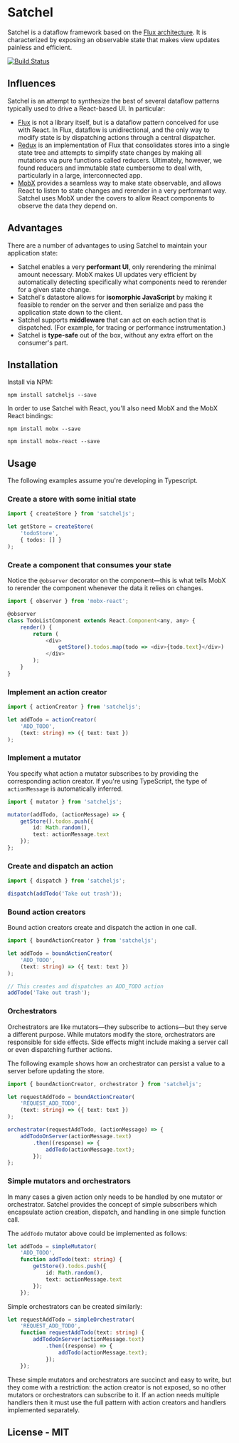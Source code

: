 # Satchel

Satchel is a dataflow framework based on the [Flux architecture](http://facebook.github.io/react/blog/2014/05/06/flux.html).  It is characterized by exposing an observable state that makes view updates painless and efficient.

[![Build Status](https://travis-ci.org/Microsoft/satcheljs.svg?branch=master)](https://travis-ci.org/Microsoft/satcheljs)

## Influences

Satchel is an attempt to synthesize the best of several dataflow patterns typically used to drive a React-based UI.  In particular:

* [Flux](http://facebook.github.io/react/blog/2014/05/06/flux.html) is not a library itself, but is a dataflow pattern conceived for use with React.  In Flux, dataflow is unidirectional, and the only way to modify state is by dispatching actions through a central dispatcher.
* [Redux](http://redux.js.org/index.html) is an implementation of Flux that consolidates stores into a single state tree and attempts to simplify state changes by making all mutations via pure functions called reducers.  Ultimately, however, we found reducers and immutable state cumbersome to deal with, particularly in a large, interconnected app.
* [MobX](http://mobxjs.github.io/mobx/index.html) provides a seamless way to make state observable, and allows React to listen to state changes and rerender in a very performant way.  Satchel uses MobX under the covers to allow React components to observe the data they depend on.

## Advantages

There are a number of advantages to using Satchel to maintain your application state:

* Satchel enables a very **performant UI**, only rerendering the minimal amount necessary.  MobX makes UI updates very efficient by automatically detecting specifically what components need to rerender for a given state change.
* Satchel's datastore allows for **isomorphic JavaScript** by making it feasible to render on the server and then serialize and pass the application state down to the client.
* Satchel supports **middleware** that can act on each action that is dispatched.  (For example, for tracing or performance instrumentation.)
* Satchel is **type-safe** out of the box, without any extra effort on the consumer's part.

## Installation

Install via NPM:

`npm install satcheljs --save`

In order to use Satchel with React, you'll also need MobX and the MobX React bindings:

`npm install mobx --save`

`npm install mobx-react --save`

## Usage

The following examples assume you're developing in Typescript.

### Create a store with some initial state

```typescript
import { createStore } from 'satcheljs';

let getStore = createStore(
    'todoStore',
    { todos: [] }
);
```

### Create a component that consumes your state

Notice the `@observer` decorator on the component—this is what tells MobX to rerender the component whenever the data it relies on changes.

```javascript
import { observer } from 'mobx-react';

@observer
class TodoListComponent extends React.Component<any, any> {
    render() {
        return (
            <div>
                getStore().todos.map(todo => <div>{todo.text}</div>)
            </div>
        );
    }
}
```

### Implement an action creator

```typescript
import { actionCreator } from 'satcheljs';

let addTodo = actionCreator(
    'ADD_TODO',
    (text: string) => ({ text: text })
);
```

### Implement a mutator

You specify what action a mutator subscribes to by providing the corresponding action creator.
If you're using TypeScript, the type of `actionMessage` is automatically inferred.

```typescript
import { mutator } from 'satcheljs';

mutator(addTodo, (actionMessage) => {
    getStore().todos.push({
        id: Math.random(),
        text: actionMessage.text
    });
};
```

### Create and dispatch an action

```typescript
import { dispatch } from 'satcheljs';

dispatch(addTodo('Take out trash'));
```

### Bound action creators

Bound action creators create and dispatch the action in one call.

```typescript
import { boundActionCreator } from 'satcheljs';

let addTodo = boundActionCreator(
    'ADD_TODO',
    (text: string) => ({ text: text })
);

// This creates and dispatches an ADD_TODO action
addTodo('Take out trash');
```

### Orchestrators

Orchestrators are like mutators—they subscribe to actions—but they serve a different purpose.
While mutators modify the store, orchestrators are responsible for side effects.
Side effects might include making a server call or even dispatching further actions.

The following example shows how an orchestrator can persist a value to a server before updating the store.

```typescript
import { boundActionCreator, orchestrator } from 'satcheljs';

let requestAddTodo = boundActionCreator(
    'REQUEST_ADD_TODO',
    (text: string) => ({ text: text })
);

orchestrator(requestAddTodo, (actionMessage) => {
    addTodoOnServer(actionMessage.text)
        .then((response) => {
            addTodo(actionMessage.text);
        });
};
```

### Simple mutators and orchestrators

In many cases a given action only needs to be handled by one mutator or orchestrator.
Satchel provides the concept of simple subscribers which encapsulate action creation, dispatch, and handling in one simple function call.

The `addTodo` mutator above could be implemented as follows:

```typescript
let addTodo = simpleMutator(
    'ADD_TODO',
    function addTodo(text: string) {
        getStore().todos.push({
            id: Math.random(),
            text: actionMessage.text
        });
    });
```

Simple orchestrators can be created similarly:

```typescript
let requestAddTodo = simpleOrchestrator(
    'REQUEST_ADD_TODO',
    function requestAddTodo(text: string) {
        addTodoOnServer(actionMessage.text)
            .then((response) => {
                addTodo(actionMessage.text);
            });
    });
```

These simple mutators and orchestrators are succinct and easy to write, but they come with a restriction:
the action creator is not exposed, so no other mutators or orchestrators can subscribe to it.
If an action needs multiple handlers then it must use the full pattern with action creators and handlers implemented separately.

## License - MIT
